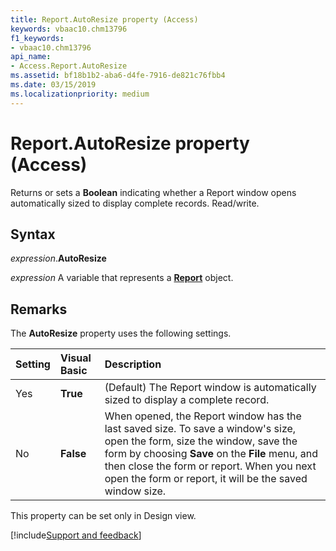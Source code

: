 ```yaml
---
title: Report.AutoResize property (Access)
keywords: vbaac10.chm13796
f1_keywords:
- vbaac10.chm13796
api_name:
- Access.Report.AutoResize
ms.assetid: bf18b1b2-aba6-d4fe-7916-de821c76fbb4
ms.date: 03/15/2019
ms.localizationpriority: medium
---
```



# Report.AutoResize property (Access)

Returns or sets a **Boolean** indicating whether a Report window opens automatically sized to display complete records. Read/write.


## Syntax

_expression_.**AutoResize**

_expression_ A variable that represents a **[Report](Access.Report.md)** object.


## Remarks

The **AutoResize** property uses the following settings.

|Setting|Visual Basic|Description|
|:-----|:-----|:-----|
|Yes|**True**|(Default) The Report window is automatically sized to display a complete record.|
|No|**False**|When opened, the Report window has the last saved size. To save a window's size, open the form, size the window, save the form by choosing **Save** on the **File** menu, and then close the form or report. When you next open the form or report, it will be the saved window size.|

This property can be set only in Design view.



[!include[Support and feedback](~/includes/feedback-boilerplate.md)]